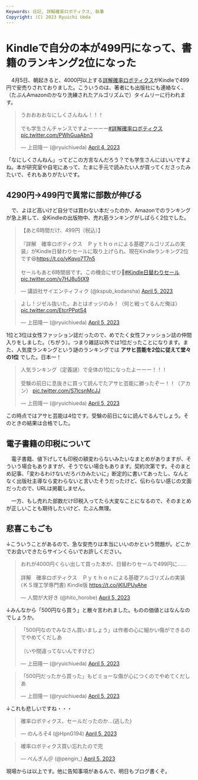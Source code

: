 ```yaml
---
Keywords: 日記, 詳解確率ロボティクス, 執筆
Copyright: (C) 2023 Ryuichi Ueda
---
```


# Kindleで自分の本が499円になって、書籍のランキング2位になった

　4月5日、朝起きると、4000円以上する[詳解確率ロボティクス](https://amzn.to/40Wm0zd)がKindleで499円で安売りされておりました。こういうのは、著者にも出版社にも連絡なく、（たぶんAmazonのかなり洗練されたアルゴリズムで）タイムリーに行われます。


<blockquote class="twitter-tweet" data-partner="tweetdeck"><p lang="ja" dir="ltr">うおおおおなにしくさんねん！！！<br><br>でも学生さんチャンスですよーーーー<a href="https://twitter.com/hashtag/%E8%A9%B3%E8%A7%A3%E7%A2%BA%E7%8E%87%E3%83%AD%E3%83%9C%E3%83%86%E3%82%A3%E3%82%AF%E3%82%B9?src=hash&amp;ref_src=twsrc%5Etfw">#詳解確率ロボティクス</a> <a href="https://t.co/PWhGuaAbn3">pic.twitter.com/PWhGuaAbn3</a></p>&mdash; 上田隆一 (@ryuichiueda) <a href="https://twitter.com/ryuichiueda/status/1643385250385645570?ref_src=twsrc%5Etfw">April 4, 2023</a></blockquote>
<script async src="https://platform.twitter.com/widgets.js" charset="utf-8"></script>

「なにしくさんねん」ってどこの方言なんだろう？でも学生さんにはいいですよね。本が研究室や自宅にあって、たまに手元で読みたい人が買ってくださったみたいで、それもありがたいです。

## 4290円→499円で異常に部数が伸びる

　で、よほど高いけど自分では買わない本だったのか、Amazonでのランキングが急上昇して、全Kindleの出版物中、売れ筋ランキングがしばらく2位でした。

<blockquote class="twitter-tweet" data-partner="tweetdeck"><p lang="ja" dir="ltr">【あと6時間だけ、499円（税込）】    <br><br>『詳解　確率ロボティクス　Ｐｙｔｈｏｎによる基礎アルゴリズムの実装』がKindle日替わりセールに取り上げられ、現在Kindleランキング2位です😆<a href="https://t.co/vKqvo7T7n5">https://t.co/vKqvo7T7n5</a><br><br>セールもあと6時間弱です。この機会にぜひ💪<a href="https://twitter.com/hashtag/Kindle%E6%97%A5%E6%9B%BF%E3%82%8F%E3%82%8A%E3%82%BB%E3%83%BC%E3%83%AB?src=hash&amp;ref_src=twsrc%5Etfw">#Kindle日替わりセール</a> <a href="https://t.co/v7HJ8u5tX9">pic.twitter.com/v7HJ8u5tX9</a></p>&mdash; 講談社サイエンティフィク (@kspub_kodansha) <a href="https://twitter.com/kspub_kodansha/status/1643542915237675009?ref_src=twsrc%5Etfw">April 5, 2023</a></blockquote>

<blockquote class="twitter-tweet" data-partner="tweetdeck"><p lang="ja" dir="ltr">よし！ジゼル抜いた。あとはオッジのみ！（何と戦ってるんだ俺は） <a href="https://t.co/EtcrPPptS4">pic.twitter.com/EtcrPPptS4</a></p>&mdash; 上田隆一 (@ryuichiueda) <a href="https://twitter.com/ryuichiueda/status/1643499421823545344?ref_src=twsrc%5Etfw">April 5, 2023</a></blockquote>
<script async src="https://platform.twitter.com/widgets.js" charset="utf-8"></script>

1位と3位は女性ファッション誌だったので、めでたく女性ファッション誌の仲間入りをしました。（ちがう）。つまり雑誌以外では1位だったことになります。また、人気度ランキングという謎のランキングでは **アサヒ芸能を2位に従えて堂々の1位** でした。日本一！

<blockquote class="twitter-tweet" data-partner="tweetdeck"><p lang="ja" dir="ltr">人気ランキング（定義謎）で全体の1位になったよーーー！！！<br><br>受験の前日に息抜きに買って読んでたアサヒ芸能に勝ったぞー！！（アカン） <a href="https://t.co/S7IcsnMcJJ">pic.twitter.com/S7IcsnMcJJ</a></p>&mdash; 上田隆一 (@ryuichiueda) <a href="https://twitter.com/ryuichiueda/status/1643464316199522304?ref_src=twsrc%5Etfw">April 5, 2023</a></blockquote>
<script async src="https://platform.twitter.com/widgets.js" charset="utf-8"></script>

この時点ではアサヒ芸能は4位です。受験の前日になに読んでるんでしょう。そのときの結果は合格でした。

## 電子書籍の印税について

　電子書籍、値下げしても印税の額変わらないみたいなまとめがありますが、そういう場合もありますが、そうでない場合もあります。契約次第です。そのまとめ記事、「変わるわけないだろバカみたいに」断定的に書いてあったし、なんとなく出版社主導なら変わらないと言いたそうだったけど、伝わらない感じの文面だったので、URLは掲載しません。

　一方、もし売れた部数だけ印税入ってたら大変なことになるので、そのまとめが正しいことも期待したいけど、たぶん無理。


## 悲喜こもごも

↓こういうことがあるので、急な安売りは本当にいいのかという問題が。どこかでお会いできたらサインくらいでお許しください。

<blockquote class="twitter-tweet" data-partner="tweetdeck"><p lang="ja" dir="ltr">おれが4000円くらい出して買った本が、日替わりセールで499円に……<br><br>詳解　確率ロボティクス　Ｐｙｔｈｏｎによる基礎アルゴリズムの実装 (ＫＳ理工学専門書) Kindle版 <a href="https://t.co/jKlUPUyAhe">https://t.co/jKlUPUyAhe</a></p>&mdash; 人間が大好き (@hito_horobe) <a href="https://twitter.com/hito_horobe/status/1643475588743860224?ref_src=twsrc%5Etfw">April 5, 2023</a></blockquote>

↓みんなから「500円なら買う」と散々言われました。ものの価値とはなんなのでしょうか。

<blockquote class="twitter-tweet" data-partner="tweetdeck"><p lang="ja" dir="ltr">「500円なのでみなさん買いましょう」は作者の心に細かい傷ができるのでやめてくだしあ<br><br>（いや間違ってないんですけど）</p>&mdash; 上田隆一 (@ryuichiueda) <a href="https://twitter.com/ryuichiueda/status/1643458014408765441?ref_src=twsrc%5Etfw">April 5, 2023</a></blockquote>

<blockquote class="twitter-tweet" data-partner="tweetdeck"><p lang="ja" dir="ltr">「500円だったから買った」もビミョーな傷が心につくのでやめてくだしあ</p>&mdash; 上田隆一 (@ryuichiueda) <a href="https://twitter.com/ryuichiueda/status/1643501989169614848?ref_src=twsrc%5Etfw">April 5, 2023</a></blockquote>


↓これも悲しいですね・・・

<blockquote class="twitter-tweet" data-partner="tweetdeck"><p lang="ja" dir="ltr">確率ロボティクス、セールだったのか…(逃した)</p>&mdash; のんろそ4 (@HpnG194) <a href="https://twitter.com/HpnG194/status/1643748422565101568?ref_src=twsrc%5Etfw">April 5, 2023</a></blockquote>

<blockquote class="twitter-tweet" data-partner="tweetdeck"><p lang="ja" dir="ltr">確率ロボティクス買い忘れたので完</p>&mdash; ぺんぎん＠ (@pengin_) <a href="https://twitter.com/pengin_/status/1643759303436926976?ref_src=twsrc%5Etfw">April 5, 2023</a></blockquote>


現場からは以上です。他に告知事項があるんで、明日もブログ書くぞ。
